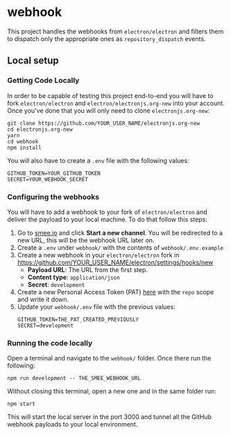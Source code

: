 # webhook

This project handles the webhooks from `electron/electron` and filters them
to dispatch only the appropriate ones as `repository_dispatch` events.

## Local setup

### Getting Code Locally

In order to be capable of testing this project end-to-end you will have to
fork `electron/electron` and `electron/electronjs.org-new` into your account.
Once you've done that you will only need to clone `electronjs.org-new`:

```console
git clone https://github.com/YOUR_USER_NAME/electronjs.org-new
cd electronjs.org-new
yarn
cd webhook
npm install
```

You will also have to create a `.env` file with the following values:

```
GITHUB_TOKEN=YOUR_GITHUB_TOKEN
SECRET=YOUR_WEBHOOK_SECRET
```

### Configuring the webhooks

You will have to add a webhook to your fork of `electron/electron` and deliver
the payload to your local machine. To do that follow this steps:

1. Go to [smee.io](https://smee.io/) and click **Start a new channel**.
   You will be redirected to a new URL, this will be the webhook URL later on.
1. Create a `.env` under `webhook/` with the contents of `webhook/.env.example`
1. Create a new webhook in your `electron/electron` fork in
   https://github.com/YOUR_USER_NAME/electron/settings/hooks/new
   - **Payload URL**: The URL from the first step.
   - **Content type**: `application/json`
   - **Secret**: `development`
1. Create a new Personal Access Token (PAT) [here][pat] with the `repo` scope and write it down.
1. Update your `webhook/.env` file with the previous values:
   ```
   GITHUB_TOKEN=THE_PAT_CREATED_PREVIOUSLY
   SECRET=development
   ```

### Running the code locally

Open a terminal and navigate to the `webhook/` folder. Once there run the
following:

```console
npm run development -- THE_SMEE_WEBHOOK_URL
```

Without closing this terminal, open a new one and in the same folder run:

```console
npm start
```

This will start the local server in the port 3000 and tunnel all the
GitHub webhook payloads to your local environment.

[pat]: https://github.com/settings/tokens
